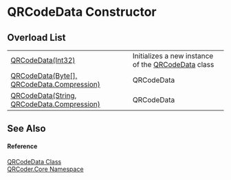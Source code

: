 # QRCodeData Constructor


## Overload List
<table>
<tr>
<td><a href="M_QRCoder_Core_QRCodeData__ctor_1.md">QRCodeData(Int32)</a></td>
<td>Initializes a new instance of the <a href="T_QRCoder_Core_QRCodeData.md">QRCodeData</a> class</td></tr>
<tr>
<td><a href="M_QRCoder_Core_QRCodeData__ctor.md">QRCodeData(Byte[], QRCodeData.Compression)</a></td>
<td>QRCodeData</td></tr>
<tr>
<td><a href="M_QRCoder_Core_QRCodeData__ctor_2.md">QRCodeData(String, QRCodeData.Compression)</a></td>
<td>QRCodeData</td></tr>
</table>

## See Also


#### Reference
<a href="T_QRCoder_Core_QRCodeData.md">QRCodeData Class</a>  
<a href="N_QRCoder_Core.md">QRCoder.Core Namespace</a>  
